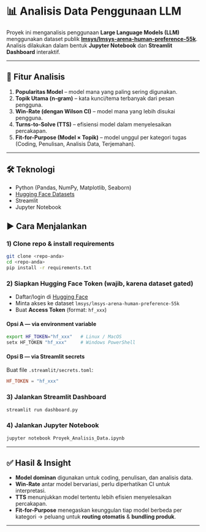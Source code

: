 # 📊 Analisis Data Penggunaan LLM

Proyek ini menganalisis penggunaan **Large Language Models (LLM)** menggunakan dataset publik **[lmsys/lmsys-arena-human-preference-55k](https://huggingface.co/datasets/lmsys/lmsys-arena-human-preference-55k)**.  
Analisis dilakukan dalam bentuk **Jupyter Notebook** dan **Streamlit Dashboard** interaktif.

---

## 🚀 Fitur Analisis
1. **Popularitas Model** – model mana yang paling sering digunakan.  
2. **Topik Utama (n-gram)** – kata kunci/tema terbanyak dari pesan pengguna.  
3. **Win-Rate (dengan Wilson CI)** – model mana yang lebih disukai pengguna.  
4. **Turns-to-Solve (TTS)** – efisiensi model dalam menyelesaikan percakapan.  
5. **Fit-for-Purpose (Model × Topik)** – model unggul per kategori tugas (Coding, Penulisan, Analisis Data, Terjemahan).  

---

## 🛠️ Teknologi
- Python (Pandas, NumPy, Matplotlib, Seaborn)
- [Hugging Face Datasets](https://huggingface.co/docs/datasets/)
- Streamlit
- Jupyter Notebook


## ▶️ Cara Menjalankan

### 1) Clone repo & install requirements
```bash
git clone <repo-anda>
cd <repo-anda>
pip install -r requirements.txt
````

### 2) Siapkan Hugging Face Token (wajib, karena dataset gated)

* Daftar/login di [Hugging Face](https://huggingface.co/)
* Minta akses ke dataset `lmsys/lmsys-arena-human-preference-55k`
* Buat **Access Token** (format: `hf_xxx`)

#### Opsi A — via environment variable

```bash
export HF_TOKEN="hf_xxx"   # Linux / MacOS
setx HF_TOKEN "hf_xxx"     # Windows PowerShell
```

#### Opsi B — via Streamlit secrets

Buat file `.streamlit/secrets.toml`:

```toml
HF_TOKEN = "hf_xxx"
```

### 3) Jalankan Streamlit Dashboard

```bash
streamlit run dashboard.py
```

### 4) Jalankan Jupyter Notebook

```bash
jupyter notebook Proyek_Analisis_Data.ipynb
```

---

## ✅ Hasil & Insight

* **Model dominan** digunakan untuk coding, penulisan, dan analisis data.
* **Win-Rate** antar model bervariasi, perlu diperhatikan CI untuk interpretasi.
* **TTS** menunjukkan model tertentu lebih efisien menyelesaikan percakapan.
* **Fit-for-Purpose** menegaskan keunggulan tiap model berbeda per kategori → peluang untuk **routing otomatis** & **bundling produk**.

---

```

